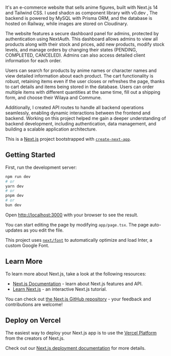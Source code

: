 It's an e-commerce website that sells anime figures, built with Next.js 14 and Tailwind CSS. I used shadcn as component library with v0.dev ,  The backend is powered by MySQL with Prisma ORM, and the database is hosted on Railway, while images are stored on Cloudinary.

The website features a secure dashboard panel for admins, protected by authentication using NextAuth. This dashboard allows admins to view all products along with their stock and prices, add new products, modify stock levels, and manage orders by changing their states (PENDING, COMPLETED, CANCELED). Admins can also access detailed client information for each order.

Users can search for products by anime names or character names and view detailed information about each product. The cart functionality is robust, retaining items even if the user closes or refreshes the page, thanks to cart details and items being stored in the database. Users can order multiple items with different quantities at the same time, fill out a shipping form, and choose their Wilaya and Commune.

Additionally, I created API routes to handle all backend operations seamlessly, enabling dynamic interactions between the frontend and backend. Working on this project helped me gain a deeper understanding of backend development, including authentication, data management, and building a scalable application architecture.


This is a [Next.js](https://nextjs.org/) project bootstrapped with [`create-next-app`](https://github.com/vercel/next.js/tree/canary/packages/create-next-app).

## Getting Started

First, run the development server:

```bash
npm run dev
# or
yarn dev
# or
pnpm dev
# or
bun dev
```

Open [http://localhost:3000](http://localhost:3000) with your browser to see the result.

You can start editing the page by modifying `app/page.tsx`. The page auto-updates as you edit the file.

This project uses [`next/font`](https://nextjs.org/docs/basic-features/font-optimization) to automatically optimize and load Inter, a custom Google Font.

## Learn More

To learn more about Next.js, take a look at the following resources:

- [Next.js Documentation](https://nextjs.org/docs) - learn about Next.js features and API.
- [Learn Next.js](https://nextjs.org/learn) - an interactive Next.js tutorial.

You can check out [the Next.js GitHub repository](https://github.com/vercel/next.js/) - your feedback and contributions are welcome!

## Deploy on Vercel

The easiest way to deploy your Next.js app is to use the [Vercel Platform](https://vercel.com/new?utm_medium=default-template&filter=next.js&utm_source=create-next-app&utm_campaign=create-next-app-readme) from the creators of Next.js.

Check out our [Next.js deployment documentation](https://nextjs.org/docs/deployment) for more details.
